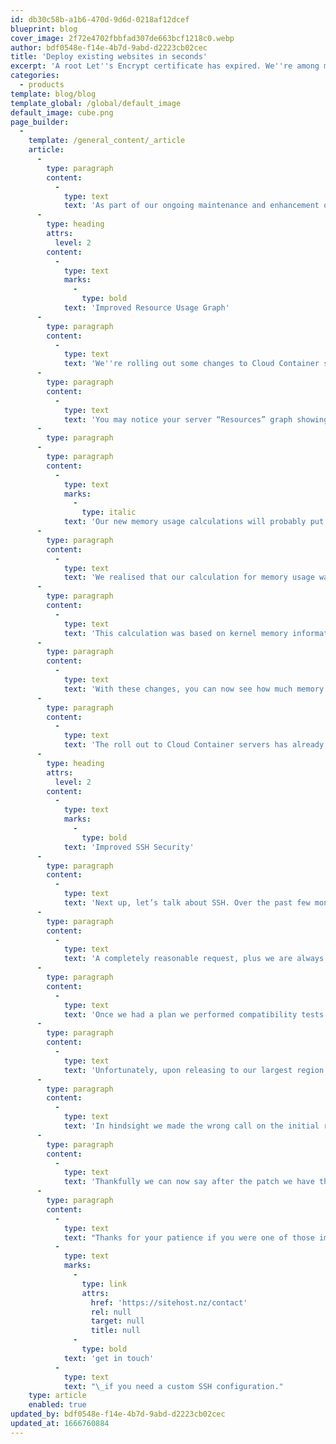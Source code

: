 ```yaml
---
id: db30c58b-a1b6-470d-9d6d-0218af12dcef
blueprint: blog
cover_image: 2f72e4702fbbfad307de663bcf1218c0.webp
author: bdf0548e-f14e-4b7d-9abd-d2223cb02cec
title: 'Deploy existing websites in seconds'
excerpt: 'A root Let''s Encrypt certificate has expired. We''re among many service providers working to resolve the knock-on effects.'
categories:
  - products
template: blog/blog
template_global: /global/default_image
default_image: cube.png
page_builder:
  -
    template: /general_content/_article
    article:
      -
        type: paragraph
        content:
          -
            type: text
            text: 'As part of our ongoing maintenance and enhancement of the Cloud Container platform, we have two changes to announce. If you’ve noticed a change in your reported memory usage, or in the way SSH is configured, here’s the full story.'
      -
        type: heading
        attrs:
          level: 2
        content:
          -
            type: text
            marks:
              -
                type: bold
            text: 'Improved Resource Usage Graph'
      -
        type: paragraph
        content:
          -
            type: text
            text: 'We''re rolling out some changes to Cloud Container servers this week so you can see a more accurate representation of memory usage for your servers.'
      -
        type: paragraph
        content:
          -
            type: text
            text: 'You may notice your server “Resources” graph showing a jump in the ''Memory Used'' value.'
      -
        type: paragraph
      -
        type: paragraph
        content:
          -
            type: text
            marks:
              -
                type: italic
            text: 'Our new memory usage calculations will probably put a noticeable a jump in your memory usage report.'
      -
        type: paragraph
        content:
          -
            type: text
            text: 'We realised that our calculation for memory usage wasn''t giving customers the full picture and we could see memory issues in our internal monitoring and reporting that the graph didn''t accurately capture. Issues such as performance impact due to low available memory weren’t being reflected.'
      -
        type: paragraph
        content:
          -
            type: text
            text: 'This calculation was based on kernel memory information available in Linux, but recent updates have improved the options here. An “available” value was added to give a more accurate account of memory usage based on buffers, cache, and shared memory. That is where the increase displayed on the server resources graph comes from, meaning your servers aren''t using any more memory than before, you’re just seeing the bigger and more accurate picture.'
      -
        type: paragraph
        content:
          -
            type: text
            text: 'With these changes, you can now see how much memory is available for starting new applications such as adding new containers or handling any increased load on your existing containers, ultimately giving you better insight into your servers'' performance.'
      -
        type: paragraph
        content:
          -
            type: text
            text: 'The roll out to Cloud Container servers has already started and will continue over the course of this week.'
      -
        type: heading
        attrs:
          level: 2
        content:
          -
            type: text
            marks:
              -
                type: bold
            text: 'Improved SSH Security'
      -
        type: paragraph
        content:
          -
            type: text
            text: 'Next up, let’s talk about SSH. Over the past few months, we have received numerous requests from customers to disable some of the less secure algorithms and ciphers used by SSH on their Cloud Containers so that their application can be compliant to certain standards and security scans such as PCI DSS compliance.'
      -
        type: paragraph
        content:
          -
            type: text
            text: 'A completely reasonable request, plus we are always in favour of improving security! So we got to work planning changes to make the Cloud Container platform more secure out of the box. These plans included lengthy discussions about which configuration to deploy, how to keep customer impact minimal and what to do for anyone needing a customised configuration.'
      -
        type: paragraph
        content:
          -
            type: text
            text: 'Once we had a plan we performed compatibility tests by attempting to SSH into Cloud Containers from reasonably old operating systems and SSH clients (released in 2014-2016) to ensure that our chosen configuration was backward-compatible. Over a few days we then released the changes across our Cloud Container regions leaving the biggest one for last.'
      -
        type: paragraph
        content:
          -
            type: text
            text: 'Unfortunately, upon releasing to our largest region on 25th November, we realised we had missed something, despite the planning and testing. We hadn’t tested SFTP connections from particular IDEs (like Visual Studio Code and Atom) and we quickly discovered they rely on some old cyphers. Without getting too technical our new configuration was not offering at least one Message Authentication Code (MAC) algorithm that they rely on, so we promptly released a patch to fix this issue.'
      -
        type: paragraph
        content:
          -
            type: text
            text: 'In hindsight we made the wrong call on the initial release – we know it’s impossible to test the thousands of unique applications and systems used by our customers, so we need to be careful with changes such as these. We should have notified all customers of the changes, explaining them in detail along with potential impacts ahead of time, with the releases happening over a scheduled maintenance window.'
      -
        type: paragraph
        content:
          -
            type: text
            text: 'Thankfully we can now say after the patch we have the right balance between security and compatibility as our default SSH settings. It is by no means a one-size-fits-all configuration, some applications will need tighter security while some will need more flexibility to support legacy software, which is why the release also included a process to manage such customisations moving forward.'
      -
        type: paragraph
        content:
          -
            type: text
            text: "Thanks for your patience if you were one of those impacted during the release and please\_"
          -
            type: text
            marks:
              -
                type: link
                attrs:
                  href: 'https://sitehost.nz/contact'
                  rel: null
                  target: null
                  title: null
              -
                type: bold
            text: 'get in touch'
          -
            type: text
            text: "\_if you need a custom SSH configuration."
    type: article
    enabled: true
updated_by: bdf0548e-f14e-4b7d-9abd-d2223cb02cec
updated_at: 1666760884
---
```

